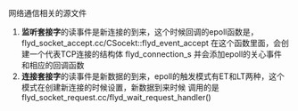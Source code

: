 网络通信相关的源文件

1. **监听套接字**的读事件是新连接的到来，这个时候回调的epoll函数是，flyd_socket_accept.cc/CSocekt::flyd_event_accept
   在这个函数里面，会创建一个代表TCP连接的结构体 flyd_connection_s
   并会添加epoll的关心事件和相应的回调函数
2. **连接套接字**的读事件是新数据的到来，epoll的触发模式有ET和LT两种，这个模式在创建新连接的时候设置，新数据到来时候
    调用的是  flyd_socket_request.cc/flyd_wait_request_handler()
    